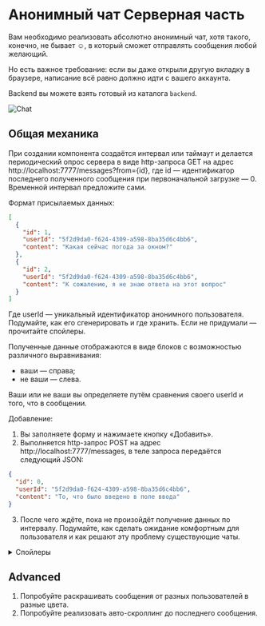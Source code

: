 # Анонимный чат Серверная часть

Вам необходимо реализовать абсолютно анонимный чат, хотя такого, конечно, не бывает ☺, в который сможет отправлять сообщения любой желающий.

Но есть важное требование: если вы даже открыли другую вкладку в браузере, написание всё равно должно идти с вашего аккаунта.

Backend вы можете взять готовый из каталога `backend`.

![Chat](./assets/chat.png)

## Общая механика

При создании компонента создаётся интервал или таймаут и делается периодический опрос сервера в виде http-запроса GET на адрес http://localhost:7777/messages?from={id}, где id — идентификатор последнего полученного сообщения при первоначальной загрузке — 0. Временной интервал предложите сами.

Формат присылаемых данных:

```json
[
  {
    "id": 1,
    "userId": "5f2d9da0-f624-4309-a598-8ba35d6c4bb6",
    "content": "Какая сейчас погода за окном?"
  },
  {
    "id": 2,
    "userId": "5f2d9da0-f624-4309-a598-8ba35d6c4bb6",
    "content": "К сожалению, я не знаю ответа на этот вопрос"
  }
]
```

Где userId — уникальный идентификатор анонимного пользователя. Подумайте, как его сгенерировать и где хранить. Если не придумали — прочитайте спойлеры.

Полученные данные отображаются в виде блоков с возможностью различного выравнивания:

- ваши — справа;
- не ваши — слева.

Ваши или не ваши вы определяете путём сравнения своего userId и того, что в сообщении.

Добавление:

1. Вы заполняете форму и нажимаете кнопку «Добавить».
1. Выполняется http-запрос POST на адрес http://localhost:7777/messages, в теле запроса передаётся следующий JSON:

```json
{
  "id": 0,
  "userId": "5f2d9da0-f624-4309-a598-8ba35d6c4bb6",
  "content": "То, что было введено в поле ввода"
}
```

3. После чего ждёте, пока не произойдёт получение данных по интервалу. Подумайте, как сделать ожидание комфортным для пользователя и как решают эту проблему существующие чаты.

<details>
  <summary>Спойлеры</summary>
  
  Добиться уникальности анонимов можно, просто записав в local/sessionStorage случайно сгенерированный ID: nanoid, uuid. И использовать его для отправки и получения данных.

Подумайте, какие уязвимости в безопасности создаёт подобная схема и возможна ли отправка сообщений от лица другого пользователя.

Подумайте над тем, как это можно предотвратить.

</details>

## Advanced

1. Попробуйте раскрашивать сообщения от разных пользователей в разные цвета.
1. Попробуйте реализовать авто-скроллинг до последнего сообщения.

